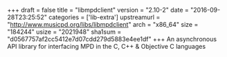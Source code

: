 +++
draft = false
title = "libmpdclient"
version = "2.10-2"
date = "2016-09-28T23:25:52"
categories = ['lib-extra']
upstreamurl = "http://www.musicpd.org/libs/libmpdclient"
arch = "x86_64"
size = "184244"
usize = "2021948"
sha1sum = "d0567757af2cc5412e7d07cdd279d5883e4ee1df"
+++
An asynchronous API library for interfacing MPD in the C, C++ & Objective C languages
